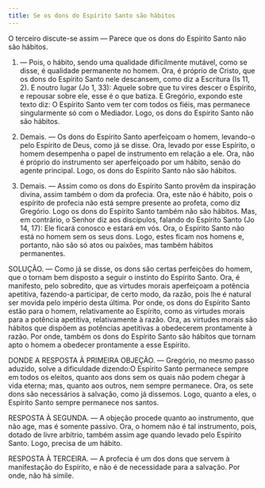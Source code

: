 ```yaml
---
title: Se os dons do Espírito Santo são hábitos
---
```


O terceiro discute-se assim — Parece que os dons do Espírito Santo não são hábitos.  

1. — Pois, o hábito, sendo uma qualidade dificilmente mutável, como se disse, é qualidade permanente no homem. Ora, é próprio de Cristo, que os dons do Espírito Santo nele descansem, como diz a Escritura (Is 11, 2). E noutro lugar (Jo 1, 33): Aquele sobre que tu vires descer o Espírito, e repousar sobre ele, esse é o que batiza. E Gregório, expondo este texto diz: O Espírito Santo vem ter com todos os fiéis, mas permanece singularmente só com o Mediador. Logo, os dons do Espírito Santo não são hábitos.  

2. Demais. — Os dons do Espírito Santo aperfeiçoam o homem, levando-o pelo Espírito de Deus, como já se disse. Ora, levado por esse Espírito, o homem desempenha o papel de instrumento em relação a ele. Ora, não é próprio do instrumento ser aperfeiçoado por um hábito, senão do agente principal. Logo, os dons do Espírito Santo não são hábitos.  

3. Demais. — Assim como os dons do Espírito Santo provêm da inspiração divina, assim também o dom da profecia. Ora, este não é hábito, pois o espírito de profecia não está sempre presente ao profeta, como diz Gregório. Logo os dons do Espírito Santo também não são hábitos. Mas, em contrário, o Senhor diz aos discípulos, falando do Espírito Santo (Jo 14, 17): Ele ficará conosco e estará em vós. Ora, o Espírito Santo não está no homem sem os seus dons. Logo, estes ficam nos homens e, portanto, não são só atos ou paixões, mas também hábitos permanentes.  

SOLUÇÃO. — Como já se disse, os dons são certas perfeições do homem, que o tornam bem disposto a seguir o instinto do Espírito Santo. Ora, é manifesto, pelo sobredito, que as virtudes morais aperfeiçoam a potência apetitiva, fazendo-a participar, de certo modo, da razão, pois lhe é natural ser movida pelo império desta última. Por onde, os dons do Espírito Santo estão para o homem, relativamente ao Espírito, como as virtudes morais para a potência apetitiva, relativamente à razão. Ora, as virtudes morais são hábitos que dispõem as potências apetitivas a obedecerem prontamente à razão. Por onde, também os dons do Espírito Santo são hábitos que tornam apto o homem a obedecer prontamente a esse Espírito.  

DONDE A RESPOSTA À PRIMEIRA OBJEÇÃO. — Gregório, no mesmo passo aduzido, solve a dificuldade dizendo:O Espírito Santo permanece sempre em todos os eleitos, quanto aos dons sem os quais não podem chegar à vida eterna; mas, quanto aos outros, nem sempre permanece. Ora, os sete dons são necessários à salvação, como já dissemos. Logo, quanto a eles, o Espírito Santo sempre permanece nos santos.  

RESPOSTA À SEGUNDA. — A objeção procede quanto ao instrumento, que não age, mas é somente passivo. Ora, o homem não é tal instrumento, pois, dotado de livre arbítrio, também assim age quando levado pelo Espírito Santo. Logo, precisa de um hábito.  

RESPOSTA À TERCEIRA. — A profecia é um dos dons que servem à manifestação do Espírito, e não é de necessidade para a salvação. Por onde, não há símile.